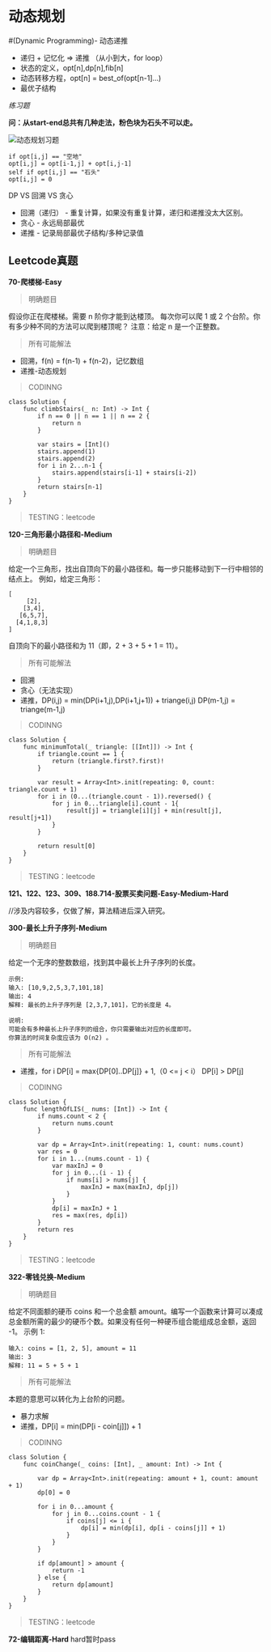 # 动态规划
#(Dynamic Programming)- 动态递推

- 递归 + 记忆化  => 递推 （从小到大，for loop）
- 状态的定义，opt[n],dp[n],fib[n]
- 动态转移方程，opt[n] = best_of(opt[n-1]...)
- 最优子结构

*练习题*

**问：从start-end总共有几种走法，粉色块为石头不可以走。**

![动态规划习题](Resources/14-动态规划-1.png)

```
if opt[i,j] == "空地"
opt[i,j] = opt[i-1,j] + opt[i,j-1]
self if opt[i,j] == "石头"
opt[i,j] = 0
```
DP VS 回溯 VS 贪心

- 回溯（递归） - 重复计算，如果没有重复计算，递归和递推没太大区别。
- 贪心 - 永远局部最优
- 递推 - 记录局部最优子结构/多种记录值

## Leetcode真题

**70-爬楼梯-Easy**

> 明确题目

假设你正在爬楼梯。需要 n 阶你才能到达楼顶。
每次你可以爬 1 或 2 个台阶。你有多少种不同的方法可以爬到楼顶呢？
注意：给定 n 是一个正整数。

> 所有可能解法

- 回溯，f(n) = f(n-1) + f(n-2)，记忆数组
- 递推-动态规划

> CODINNG

```
class Solution {
    func climbStairs(_ n: Int) -> Int {
        if n == 0 || n == 1 || n == 2 {
            return n
        }

        var stairs = [Int]()
        stairs.append(1)
        stairs.append(2)
        for i in 2...n-1 {
            stairs.append(stairs[i-1] + stairs[i-2])
        }
        return stairs[n-1]
    }
}
```
> TESTING：leetcode

**120-三角形最小路径和-Medium**

> 明确题目

给定一个三角形，找出自顶向下的最小路径和。每一步只能移动到下一行中相邻的结点上。
例如，给定三角形：
```
[
     [2],
    [3,4],
   [6,5,7],
  [4,1,8,3]
]
```
自顶向下的最小路径和为 11（即，2 + 3 + 5 + 1 = 11）。

> 所有可能解法

- 回溯
- 贪心（无法实现）
- 递推，DP(i,j) = min(DP(i+1,j),DP(i+1,j+1)) + triange(i,j)
  DP(m-1,j) = triange(m-1,j)

> CODINNG

```
class Solution {
    func minimumTotal(_ triangle: [[Int]]) -> Int {
        if triangle.count == 1 {
            return (triangle.first?.first)!
        }

        var result = Array<Int>.init(repeating: 0, count: triangle.count + 1)
        for i in (0...(triangle.count - 1)).reversed() {
            for j in 0...triangle[i].count - 1{
                result[j] = triangle[i][j] + min(result[j], result[j+1])
            }
        }

        return result[0]
    }
}
```
> TESTING：leetcode


**121、122、123、309、188.714-股票买卖问题-Easy-Medium-Hard**

//涉及内容较多，仅做了解，算法精进后深入研究。

**300-最长上升子序列-Medium**

> 明确题目

给定一个无序的整数数组，找到其中最长上升子序列的长度。

```
示例:
输入: [10,9,2,5,3,7,101,18]
输出: 4
解释: 最长的上升子序列是 [2,3,7,101]，它的长度是 4。
```
```
说明:
可能会有多种最长上升子序列的组合，你只需要输出对应的长度即可。
你算法的时间复杂度应该为 O(n2) 。
```
> 所有可能解法

- 递推，for i DP[i] = max{DP[0]..DP[j]} + 1,（0 <= j < i）
        DP[i] > DP[j]

> CODINNG

```
class Solution {
    func lengthOfLIS(_ nums: [Int]) -> Int {
        if nums.count < 2 {
            return nums.count
        }

        var dp = Array<Int>.init(repeating: 1, count: nums.count)
        var res = 0
        for i in 1...(nums.count - 1) {
            var maxInJ = 0
            for j in 0...(i - 1) {
                if nums[i] > nums[j] {
                    maxInJ = max(maxInJ, dp[j])
                }
            }
            dp[i] = maxInJ + 1
            res = max(res, dp[i])
        }
        return res
    }
}
```
> TESTING：leetcode

**322-零钱兑换-Medium**

> 明确题目

给定不同面额的硬币 coins 和一个总金额 amount。编写一个函数来计算可以凑成总金额所需的最少的硬币个数。如果没有任何一种硬币组合能组成总金额，返回 -1。
示例 1:
```
输入: coins = [1, 2, 5], amount = 11
输出: 3
解释: 11 = 5 + 5 + 1
```
> 所有可能解法

本题的意思可以转化为上台阶的问题。

- 暴力求解
- 递推，DP[i] = min(DP[i - coin[j]]) + 1

> CODINNG

```
class Solution {
    func coinChange(_ coins: [Int], _ amount: Int) -> Int {

        var dp = Array<Int>.init(repeating: amount + 1, count: amount + 1)
        dp[0] = 0

        for i in 0...amount {
            for j in 0...coins.count - 1 {
                if coins[j] <= i {
                    dp[i] = min(dp[i], dp[i - coins[j]] + 1)
                }
            }
        }

        if dp[amount] > amount {
            return -1
        } else {
            return dp[amount]
        }
    }
}
```
> TESTING：leetcode


**72-编辑距离-Hard**  hard暂时pass
